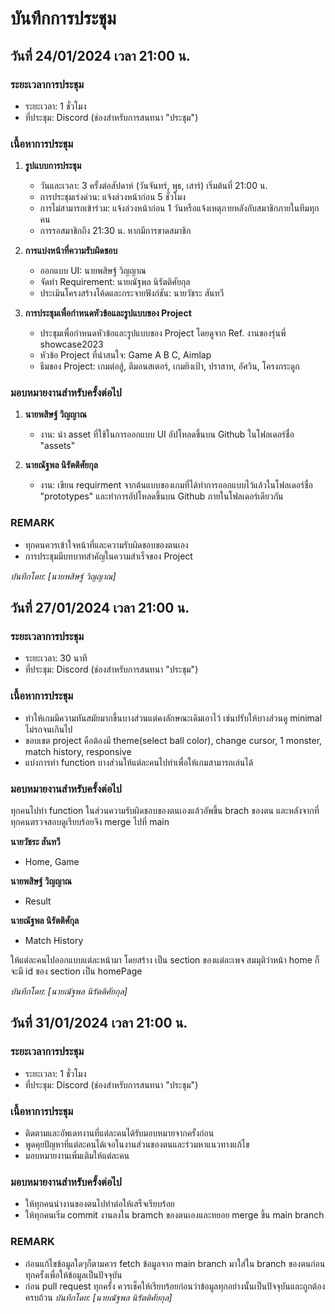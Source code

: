 # บันทึกการประชุม
## วันที่ 24/01/2024 เวลา 21:00 น.

### ระยะเวลาการประชุม
- ระยะเวลา: 1 ชั่วโมง
- ที่ประชุม: Discord (ช่องสำหรับการสนทนา "ประชุม")

### เนื้อหาการประชุม
1. **รูปแบบการประชุม**
   - วันและเวลา: 3 ครั้งต่อสัปดาห์ (วันจันทร์, พุธ, เสาร์) เริ่มต้นที่ 21:00 น.
   - การประชุมเร่งด่วน: แจ้งล่วงหน้าก่อน 5 ชั่วโมง
   - การไม่สามารถเข้าร่วม: แจ้งล่วงหน้าก่อน 1 วันหรือแจ้งเหตุภายหลังกับสมาชิกภายในทีมทุกคน
   - การรอสมาชิกถึง 21:30 น. หากมีการขาดสมาชิก

2. **การแบ่งหน้าที่ความรับผิดชอบ**
   - ออกแบบ UI: นายพสิษฐ์ วิญญาณ
   - จัดทำ Requirement: นายณัฐพล นิรัตติศัยกุล
   - ประเมินโครงสร้างโค้ดและกระจายฟังก์ชัน: นายวัชระ สันทวี

3. **การประชุมเพื่อกำหนดหัวข้อและรูปแบบของ Project**
   - ประชุมเพื่อกำหนดหัวข้อและรูปแบบของ Project โดยดูจาก Ref. งานของรุ่นพี่ showcase2023
   - หัวข้อ Project ที่น่าสนใจ: Game A B C, Aimlap
   - ธีมของ Project: เกมต่อสู้, ตีมอนสเตอร์, เกมยิงเป้า, ปราสาท, อัศวิน, โครงกระดูก

### มอบหมายงานสำหรับครั้งต่อไป
1. **นายพสิษฐ์ วิญญาณ**
   - งาน: นำ asset ที่ใช้ในการออกแบบ UI อัปโหลดขึ้นบน Github ในโฟลเดอร์ชื่อ "assets"

2. **นายณัฐพล นิรัตติศัยกุล**
   - งาน: เขียน requirment จากต้นแบบของเกมที่ได้ทำการออกแบบไว้แล้วในโฟลเดอร์ชื่อ "prototypes" และทำการอัปโหลดขึ้นบน Github ภายในโฟลเดอร์เดียวกัน

### REMARK
- ทุกคนควรเข้าใจหน้าที่และความรับผิดชอบของตนเอง
- การประชุมมีบทบาทสำคัญในความสำเร็จของ Project

*บันทึกโดย: [นายพสิษฐ์ วิญญาณ]*

## วันที่ 27/01/2024 เวลา 21:00 น.

### ระยะเวลาการประชุม
- ระยะเวลา: 30 นาที
- ที่ประชุม: Discord (ช่องสำหรับการสนทนา "ประชุม")

### เนื้อหาการประชุม
- ทำให้เกมมีความทันสมัยมากขึ้นบางส่วนแต่คงลักษณะเดิมเอาไว้  เช่นปรับให้บางส่วนดู minimal ไม่รกจนเกินไป
- ขอบเขต project คือต้องมี theme(select ball color), change cursor, 1 monster, match history, responsive 
- แบ่งการทำ function บางส่วนให้แต่ละคนไปทำเพื่อให้เกมสามารถเล่นได้

### มอบหมายงานสำหรับครั้งต่อไป
ทุกคนไปทำ function ในส่วนความรับผิดชอบของตนเองแล้วอัพขึ้น brach ของตน และหลังจากที่ทุกคนตรวจสอบดูเรียบร้อยจึง merge ไปที่ main

**นายวัชระ สันทวี**
- Home, Game

**นายพสิษฐ์ วิญญาณ**
- Result

**นายณัฐพล นิรัตติศักุล**
- Match History

ให้แต่ละคนไปออกแบบแต่ละหน้ามา โดยสร้าง เป็น section ของแต่ละเพจ สมมุติว่าหน้า home ก็จะมี id ของ section เป็น homePage
<section id="homePage"></section>

*บันทึกโดย: [นายณัฐพล นิรัตติศัยกุล]*

## วันที่ 31/01/2024 เวลา 21:00 น.

### ระยะเวลาการประชุม
- ระยะเวลา: 1 ชั่วโมง
- ที่ประชุม: Discord (ช่องสำหรับการสนทนา "ประชุม")

### เนื้อหาการประชุม
- ติดตามและอัพเดทงานที่แต่ละคนได้รับมอบหมายจากครั้งก่อน
- พูดคุยปัญหาที่แต่ละคนได้เจอในงานส่วนของตนและร่วมหาแนวทางแก้ไข
- มอบหมายงานเพิ่มเติมให้แต่ละคน

### มอบหมายงานสำหรับครั้งต่อไป
- ให้ทุกคนนำงานของตนไปทำต่อให้เสร็จเรียบร้อย
- ให้ทุกคนเริ่ม commit งานลงใน bramch ของตนเองและทยอย merge ขึ้น main branch 

### REMARK
- ก่อนแก้ไขข้อมูลใดๆก็ตามควร fetch ข้อมูลจาก main branch มาใส่ใน branch ของตนก่อนทุกครั้งเพื่อให้ข้อมูลเป็นปัจจุบัน
- ก่อน pull request ทุกครั้ง ควรเช็คให้เรียบร้อยก่อนว่าข้อมูลทุกอย่างนั้นเป็นปัจจุบันและถูกต้องครบถ้วน
*บันทึกโดย: [นายณัฐพล นิรัตติศัยกุล]*

